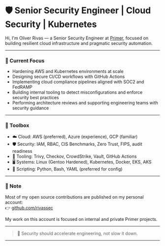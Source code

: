 # 🛡️ Senior Security Engineer | Cloud Security | Kubernetes

Hi, I'm Oliver Rivas — a Senior Security Engineer at [Primer](https://primer.ai), focused on building resilient cloud infrastructure and pragmatic security automation.

---

### 🔐 Current Focus

- Hardening AWS and Kubernetes environments at scale  
- Designing secure CI/CD workflows with GitHub Actions  
- Implementing cloud compliance pipelines aligned with SOC2 and FedRAMP  
- Building internal tooling to detect misconfigurations and enforce security best practices  
- Performing architecture reviews and supporting engineering teams with security guidance  

---

### 🧰 Toolbox

- ☁️ Cloud: AWS (preferred), Azure (experience), GCP (familiar)  
- 🛡️ Security: IAM, RBAC, CIS Benchmarks, Zero Trust, FIPS, audit readiness  
- 🧪 Tooling: Trivy, Checkov, CrowdStrike, Vault, GitHub Actions  
- 🖥️ Systems: Linux (Gentoo Hardened), Kubernetes, Docker, EKS, AKS  
- 🐚 Scripting: Python, Bash, YAML (preferred for config)  

---

### 📌 Note

Most of my open source contributions are published on my personal account:  
👉 [github.com/rivassec](https://github.com/rivassec)

My work on this account is focused on internal and private Primer projects.

---

> 🧭 Security should accelerate engineering, not slow it down.

---
